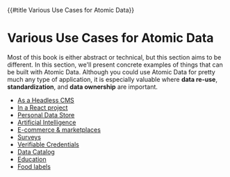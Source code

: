 {{#title Various Use Cases for Atomic Data}}
# Various Use Cases for Atomic Data

Most of this book is either abstract or technical, but this section aims to be different.
In this section, we'll present concrete examples of things that can be built with Atomic Data.
Although you could use Atomic Data for pretty much any type of application, it is especially valuable where **data re-use**, **standardization**, and **data ownership** are important.

<!-- This should align with SUMMARY.md -->
* [As a Headless CMS](headless-cms.md)
* [In a React project](react.md)
* [Personal Data Store](personal-data-store.md)
* [Artificial Intelligence](ai.md)
* [E-commerce & marketplaces](e-commerce.md)
* [Surveys](surveys.md)
* [Verifiable Credentials](verifiable-credentials.md)
* [Data Catalog](data-catalog.md)
* [Education](education.md)
* [Food labels](food-labels.md)
